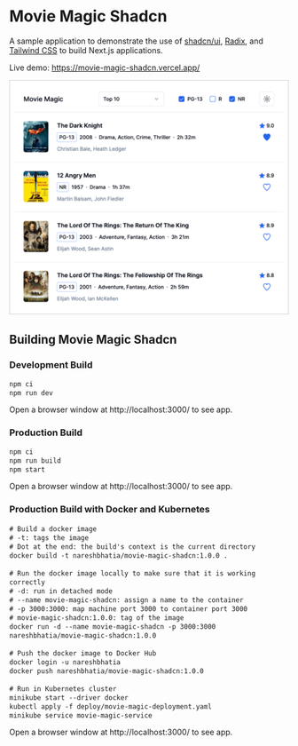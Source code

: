 # Movie Magic Shadcn

A sample application to demonstrate the use of
[shadcn/ui](https://ui.shadcn.com/), [Radix](https://www.radix-ui.com/), and
[Tailwind CSS](https://tailwindcss.com/) to build Next.js applications.

Live demo: https://movie-magic-shadcn.vercel.app/

![Movie Magic Screenshot](assets/movie-magic-screenshot.png)

## Building Movie Magic Shadcn

### Development Build

```shell
npm ci
npm run dev
```

Open a browser window at http://localhost:3000/ to see app.

### Production Build

```shell
npm ci
npm run build
npm start
```

Open a browser window at http://localhost:3000/ to see app.

### Production Build with Docker and Kubernetes

```shell
# Build a docker image
# -t: tags the image
# Dot at the end: the build's context is the current directory
docker build -t nareshbhatia/movie-magic-shadcn:1.0.0 .

# Run the docker image locally to make sure that it is working correctly
# -d: run in detached mode
# --name movie-magic-shadcn: assign a name to the container
# -p 3000:3000: map machine port 3000 to container port 3000
# movie-magic-shadcn:1.0.0: tag of the image
docker run -d --name movie-magic-shadcn -p 3000:3000 nareshbhatia/movie-magic-shadcn:1.0.0

# Push the docker image to Docker Hub
docker login -u nareshbhatia
docker push nareshbhatia/movie-magic-shadcn:1.0.0

# Run in Kubernetes cluster
minikube start --driver docker
kubectl apply -f deploy/movie-magic-deployment.yaml
minikube service movie-magic-service
```

Open a browser window at http://localhost:3000/ to see app.
